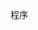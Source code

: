 
程序

















































































































































































